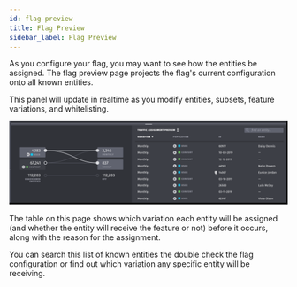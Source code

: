 ```yaml
---
id: flag-preview
title: Flag Preview
sidebar_label: Flag Preview
---
```


As you configure your flag, you may want to see how the entities be assigned. The flag preview page projects the flag's current configuration onto all known entities.

This panel will update in realtime as you modify entities, subsets, feature variations, and whitelisting.

![Flag Preview Table](assets/t-a.png)

The table on this page shows which variation each entity will be assigned (and whether the entity will receive the feature or not) before it occurs, along with the reason for the assignment.

You can search this list of known entities the double check the flag configuration or find out which variation any specific entity will be receiving.
